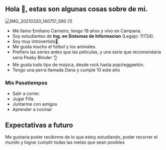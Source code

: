 ## Hola 👋, estas son algunas cosas sobre de mi.
![IMG_20210320_140751_590 (1)](https://user-images.githubusercontent.com/80929464/111881517-75865a80-898f-11eb-9736-b17fe0b93772.jpg)
- Me llamo Emiliano Carneiro, tengo 19 años y vivo en Campana.
- Soy estudiantes de **Ing. en Sistemas de Informacion** (Legajo: 11734).
- Soy muy introvertido😬.
- Me gusta mucho el futbol y los animales.
- Prefiero las series antes que las peliculas, y una serie que recomendaria seria Peaky Blinder 👌
- Me gusta todo tipo de música, desde rock hasta pop/reggaetón.
- Tengo una perra llamada Dana y cumple 10 este año


### Mis Pasatiempos
- Salir a correr.
- Jugar Fifa.
- Juntarme con amigos
- Aprender a cocinar

## Expectativas a futuro
Me gustaria poder recibirme de lo que estoy estudiando, poder recorrer el mundo y lograr cumplir todas las metas que sean posibles
